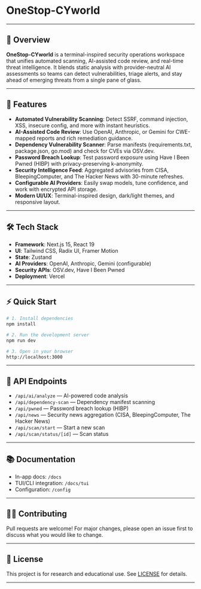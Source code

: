 
# OneStop-CYworld


---

## 🚀 Overview

**OneStop-CYworld** is a terminal-inspired security operations workspace that unifies automated scanning, AI-assisted code review, and real-time threat intelligence. It blends static analysis with provider-neutral AI assessments so teams can detect vulnerabilities, triage alerts, and stay ahead of emerging threats from a single pane of glass.

---

## 🌟 Features

- **Automated Vulnerability Scanning**: Detect SSRF, command injection, XSS, insecure config, and more with instant heuristics.
- **AI-Assisted Code Review**: Use OpenAI, Anthropic, or Gemini for CWE-mapped reports and rich remediation guidance.
- **Dependency Vulnerability Scanner**: Parse manifests (requirements.txt, package.json, go.mod) and check for CVEs via OSV.dev.
- **Password Breach Lookup**: Test password exposure using Have I Been Pwned (HIBP) with privacy-preserving k-anonymity.
- **Security Intelligence Feed**: Aggregated advisories from CISA, BleepingComputer, and The Hacker News with 30-minute refreshes.
- **Configurable AI Providers**: Easily swap models, tune confidence, and work with encrypted API storage.
- **Modern UI/UX**: Terminal-inspired design, dark/light themes, and responsive layout.

---

## 🛠️ Tech Stack

- **Framework**: Next.js 15, React 19
- **UI**: Tailwind CSS, Radix UI, Framer Motion
- **State**: Zustand
- **AI Providers**: OpenAI, Anthropic, Gemini (configurable)
- **Security APIs**: OSV.dev, Have I Been Pwned
- **Deployment**: Vercel

---

## ⚡ Quick Start

```bash
# 1. Install dependencies
npm install

# 2. Run the development server
npm run dev

# 3. Open in your browser
http://localhost:3000
```

---

## 🔌 API Endpoints

- `/api/ai/analyze` — AI-powered code analysis
- `/api/dependency-scan` — Dependency manifest scanning
- `/api/pwned` — Password breach lookup (HIBP)
- `/api/news` — Security news aggregation (CISA, BleepingComputer, The Hacker News)
- `/api/scan/start` — Start a new scan
- `/api/scan/status/[id]` — Scan status

---

## 📚 Documentation

- In-app docs: `/docs`
- TUI/CLI integration: `/docs/tui`
- Configuration: `/config`

---

## 👩‍💻 Contributing

Pull requests are welcome! For major changes, please open an issue first to discuss what you would like to change.

---

## 📝 License

This project is for research and educational use. See [LICENSE](LICENSE) for details.

---


